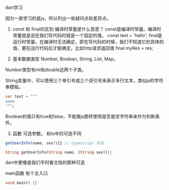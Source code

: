 dart学习

因为一直学习的是js，所以列出一些疑问点和差异点。
1. const 和 final的区别
编译时常量是什么意思？
const是编译时常量。编译时常量就是说在我们写代码时就是一个固定的值。
const text = 'hello';
final是运行时常量。在编译时无法确定，即在写代码的时候，我们不知道它的具体的值，要在运行代码后才能确定。比如http请求返回值
final myRes = res;

2. 基本数据类型
Number, Boolean, String, List, Map。

Number类型有int和double这两个子类。

String变量中，可以使用三个单引号或三个双引号来表示多行文本，类似js的字符串模板。
``` dart
var text = """
aaaa
""";
```

Boolean的值只有true和false，不能像js那样使用是否是空字符串来作为判断条件。

3. 函数
可选参数。
和ts中的可选不同
``` typescript
getUserInfo(name, sex?){} // typescript 写法
```
``` dart
String getUserInfo(String name, [String sex]){}
```
dart中更像是我们平时看文档的那种可选

main函数
有个主入口
``` dart
void main() {}
```